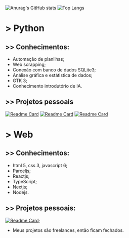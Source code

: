 ![Anurag's GitHub stats](https://github-readme-stats.vercel.app/api?username=robertoalvesneto&count_private=true&show_icons=true&theme=dracula)
![Top Langs](https://github-readme-stats.vercel.app/api/top-langs/?username=robertoalvesneto&layout=compact&theme=dracula&langs_count=8)


# > Python
## >> Conhecimentos:
- Automação de planilhas;
- Web scrapping;
- Conexão com banco de dados SQLite3;
- Análise gráfica e estátistica de dados;
- GTK 3;
- Conhecimento introdutório de IA.

## >> Projetos pessoais
[![Readme Card](https://github-readme-stats.vercel.app/api/pin/?username=robertoalvesneto&repo=automacao_trabalho)](https://github.com/robertoalvesneto/automacao_trabalho)
[![Readme Card](https://github-readme-stats.vercel.app/api/pin/?username=robertoalvesneto&repo=probabilidade-estatistica)](https://github.com/robertoalvesneto/probabilidade-estatistica&bg_color=RED)
[![Readme Card](https://github-readme-stats.vercel.app/api/pin/?username=robertoalvesneto&repo=voteGoogleForms)](https://github.com/robertoalvesneto/voteGoogleForms)

# > Web
## >> Conhecimentos:
- html 5, css 3, javascript 6;
- Parceljs;
- Reactjs;
- TypeScript;
- Nextjs;
- Nodejs.

## >> Projetos pessoais:
[![Readme Card](https://github-readme-stats.vercel.app/api/pin/?username=robertoalvesneto&repo=estudo-dev-web)](https://github.com/robertoalvesneto/estudo-dev-web);
- Meus projetos são freelances, então ficam fechados.

<!--
**robertoalvesneto/robertoalvesneto** is a ✨ _special_ ✨ repository because its `README.md` (this file) appears on your GitHub profile.

Here are some ideas to get you started:

- 🔭 I’m currently working on ...
- 🌱 I’m currently learning ...
- 👯 I’m looking to collaborate on ...
- 🤔 I’m looking for help with ...
- 💬 Ask me about ...
- 📫 How to reach me: ...
- 😄 Pronouns: ...
- ⚡ Fun fact: ...
-->
